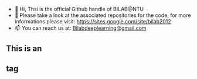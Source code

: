 - 👋 Hi, Thsi is the official Github handle of BILAB@NTU
- 👀 Please take a look at the associated repositories for the code, for more informations please visit: https://sites.google.com/site/bilab2012
- 📫 You can reach us at: Bilabdeeplearning@gmail.com
## This is an <h2> tag
<!---
DeeplearningBILAB/DeeplearningBILAB is a ✨ special ✨ repository because its `README.md` (this file) appears on your GitHub profile.
You can click the Preview link to take a look at your changes.
--->
